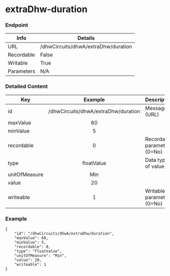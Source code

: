 # extraDhw-duration



### Endpoint

| Info  | Details |
| ------------- | ------------- |
| URL   | /dhwCircuits/dhwA/extraDhw/duration   |
| Recordable   | False   |
| Writable   | True   |
| Parameters  | N/A |

### Detailed Content

|  Key  | Example | Description |
| ------------- | :------: | ------------------------------ |
|  id | /dhwCircuits/dhwA/extraDhw/duration | Message ID (URL) |
|  maxValue | 60 |  |
|  minValue | 5 |  |
|  recordable | 0 | Recordable parameter (0=No) |
|  type | floatValue | Data type of value |
|  unitOfMeasure | Min |  |
|  value | 20 |  |
|  writeable | 1 | Writable parameter (0=No) |



### Example
```
{
    "id": "/dhwCircuits/dhwA/extraDhw/duration",
    "maxValue": 60,
    "minValue": 5,
    "recordable": 0,
    "type": "floatValue",
    "unitOfMeasure": "Min",
    "value": 20,
    "writeable": 1
}
```
